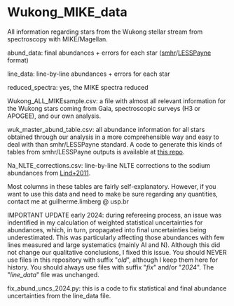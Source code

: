 # Wukong_MIKE_data
All information regarding stars from the Wukong stellar stream from spectroscopy with MIKE/Magellan.

abund_data: final abundances + errors for each star ([smhr](https://github.com/andycasey/smhr)/[LESSPayne](https://github.com/alexji/LESSPayne) format)

line_data: line-by-line abundances + errors for each star

reduced_spectra: yes, the MIKE spectra reduced

Wukong_ALL_MIKEsample.csv: a file with almost all relevant information for the Wukong stars coming from Gaia, spectroscopic surveys (H3 or APOGEE), and our own analysis. 

wuk_master_abund_table.csv: all abundance information for all stars obtained through our analysis in a more comprehensible way and easy to deal with than smhr/LESSPayne standard. A code to generate this kinds of tables from smhr/LESSPayne outputs is available at [this repo](https://github.com/guilhermelimberg/abund-tables).

Na_NLTE_corrections.csv: line-by-line NLTE corrections to the sodium abundances from [Lind+2011](https://ui.adsabs.harvard.edu/abs/2011A%26A...528A.103L/abstract).

Most columns in these tables are fairly self-explanatory. However, if you want to use this data and need to make be sure regarding any quantities, contact me at guilherme.limberg @ usp.br

IMPORTANT UPDATE early 2024: during refereeing process, an issue was indentified in my calculation of weighted statistical uncertainties for abundances, which, in turn, propagated into final uncertainties being underestimated. This was particularly affecting those abundances with few lines measured and large systematics (mainly Al and N). Although this did not change our qualitative conclusions, I fixed this issue. You should NEVER use files in this repository with suffix "_old_", although I keep them here for history. You should always use files with suffix "_fix_" and/or "_2024_". The "_line_data_" file was unchanged.

fix_abund_uncs_2024.py: this is a code to fix statistical and final abundance uncertainties from the line_data file.
